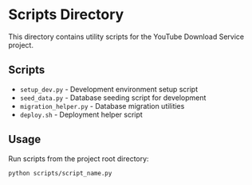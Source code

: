 # Scripts Directory

This directory contains utility scripts for the YouTube Download Service project.

## Scripts

- `setup_dev.py` - Development environment setup script
- `seed_data.py` - Database seeding script for development
- `migration_helper.py` - Database migration utilities
- `deploy.sh` - Deployment helper script

## Usage

Run scripts from the project root directory:

```bash
python scripts/script_name.py
```